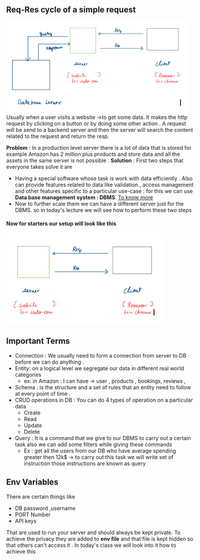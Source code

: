 
## Req-Res cycle of a simple request  
<img src="./two.png">
Usually when a user visits a website ->to get some data. It makes the http request by clicking on a button or by doing some other action . A request will be send to a backend server and then the server will search the content related to the request and return the resp.

**Problem** :  In a production level server there is a lot of data that is stored for example Amazon has 2 million plus products and store data and all the assets in the same server is not possible . 
**Solution** : First two steps that everyone takes solve it are
* Having a special software whose task is work with data efficiently . Also can provide features related to data like validation , access management and other features specific to a particular use-case : for this we can use **Data base management system : DBMS**. [To know more](https://byjus.com/commerce/concept-and-features-of-dbms/) 
* Now to further scale them we can have a different server just for the DBMS.
so in today's lecture we will  see how to perform these two steps 
#### Now for starters our setup will look like this 
<img src="./one.png">

## Important Terms
* Connection : We usually need to form a connection from server to DB before we can do anything . 
* Entity: on a logical level we  segregate our data in different real world categories 
	* ex: in Amazon : I can have -> user , products , bookings, reviews , 
* Schema : is the structure and a set of rules that an entity need to follow at every point of time .
* CRUD operations in DB : You can do 4 types of operation on a particular data    
	* Create
	* Read 
	* Update 
	* Delete 
* Query : It is a command that we give to our DBMS to carry out a certain task also we can add some filters while giving these commands
	* Ex :  get all the users from our DB who have average spending greater then 12k$ -> to carry out this task we will write set of instruction those instructions are known as query  
## Env Variables 
There are certain things like
* DB password ,username 
* PORT Number
* API keys

That are used to run your server and should always be kept private. To achieve the privacy they are added to **env file** and that file is kept hidden so that others can't access it . 
In today's class we will look into it how to achieve this
